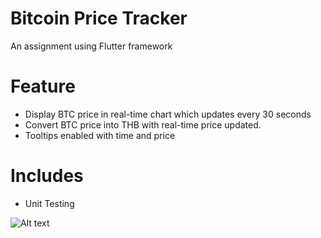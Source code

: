 # Bitcoin Price Tracker

An assignment using Flutter framework

# Feature
 - Display BTC price in real-time chart which updates every 30 seconds
 - Convert BTC price into THB with real-time price updated.
 - Tooltips enabled with time and price

# Includes
 - Unit Testing 

![Alt text](https://cdn.discordapp.com/attachments/1257280899083538475/1332084090643419136/Screen_Recording_2568-01-24_at_03.18.27_2.gif?ex=6793f77c&is=6792a5fc&hm=ee5e6ff92c0638f6d386369996cf37383af843a32f39139b015c0e08d8e97642&)